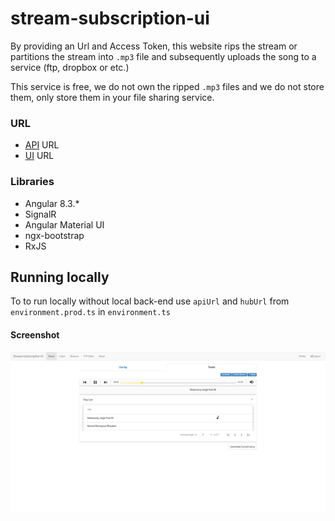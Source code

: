 # stream-subscription-ui

By providing an Url and Access Token, this website rips the stream or partitions the stream into `.mp3` file and subsequently uploads the song to a service (ftp, dropbox or etc.)

This service is free, we do not own the ripped `.mp3` files and we do not store them, only store them in your file sharing service.

### URL

- [API](https://stream-subscription-api.herokuapp.com/) URL
- [UI](https://stream-subscription-ui.herokuapp.com/) URL

### Libraries
  - Angular 8.3.*
  - SignalR
  - Angular Material UI
  - ngx-bootstrap
  - RxJS

## Running locally
To to run locally without local back-end use `apiUrl` and `hubUrl` from `environment.prod.ts` in `environment.ts`

#### Screenshot
![screenshot](screencapture-stream-subscription-ui-herokuapp.png "Logo Title Text 1")
